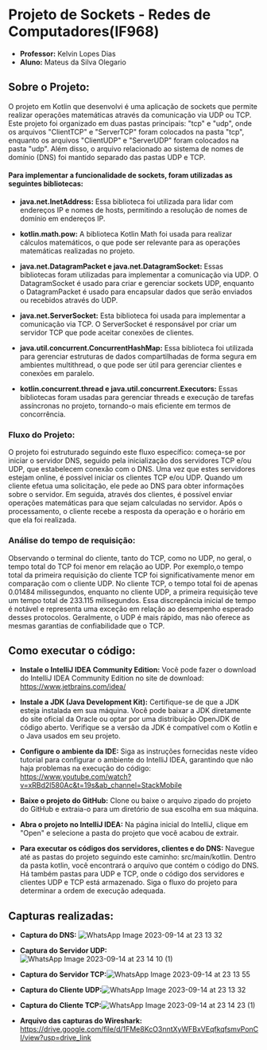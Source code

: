 # Projeto de Sockets - Redes de Computadores(IF968)
- **Professor:** Kelvin Lopes Dias
- **Aluno:** Mateus da Silva Olegario
## Sobre o Projeto:
O projeto em Kotlin que desenvolvi é uma aplicação de sockets que permite realizar operações matemáticas através da comunicação via UDP ou TCP. Este projeto foi organizado em duas pastas principais: "tcp" e "udp", onde os arquivos "ClientTCP" e "ServerTCP" foram colocados na pasta "tcp", enquanto os arquivos "ClientUDP" e "ServerUDP" foram colocados na pasta "udp". Além disso, o arquivo relacionado ao sistema de nomes de domínio (DNS) foi mantido separado das pastas UDP e TCP.
#### Para implementar a funcionalidade de sockets, foram utilizadas as seguintes bibliotecas: 

- **java.net.InetAddress:** Essa biblioteca foi utilizada para lidar com endereços IP e nomes de hosts, permitindo a resolução de nomes de domínio em endereços IP.

 - **kotlin.math.pow:** A biblioteca Kotlin Math foi usada para realizar cálculos matemáticos, o que pode ser relevante para as operações matemáticas realizadas no projeto.

- **java.net.DatagramPacket e java.net.DatagramSocket:** Essas bibliotecas foram utilizadas para implementar a comunicação via UDP. O DatagramSocket é usado para criar e gerenciar sockets UDP, enquanto o DatagramPacket é usado para encapsular dados que serão enviados ou recebidos através do UDP.

- **java.net.ServerSocket:** Esta biblioteca foi usada para implementar a comunicação via TCP. O ServerSocket é responsável por criar um servidor TCP que pode aceitar conexões de clientes.

- **java.util.concurrent.ConcurrentHashMap:** Essa biblioteca foi utilizada para gerenciar estruturas de dados compartilhadas de forma segura em ambientes multithread, o que pode ser útil para gerenciar clientes e conexões em paralelo.

- **kotlin.concurrent.thread e java.util.concurrent.Executors:** Essas bibliotecas foram usadas para gerenciar threads e execução de tarefas assíncronas no projeto, tornando-o mais eficiente em termos de concorrência. 

### Fluxo do Projeto:
O projeto foi estruturado seguindo este fluxo específico: começa-se por iniciar o servidor DNS, seguido pela inicialização dos servidores TCP e/ou UDP, que estabelecem conexão com o DNS. Uma vez que estes servidores estejam online, é possível iniciar os clientes TCP e/ou UDP. Quando um cliente efetua uma solicitação, ele pede ao DNS para obter informações sobre o servidor. Em seguida, através dos clientes, é possível enviar operações matemáticas para que sejam calculadas no servidor. Após o processamento, o cliente recebe a resposta da operação e o horário em que ela foi realizada.

### Análise do tempo de requisição:
Observando o terminal do cliente, tanto do TCP, como no UDP, no geral, o tempo total do TCP foi menor em relação ao UDP. Por exemplo,o tempo total da primeira requisição do cliente TCP foi significativamente menor em comparação com o cliente UDP. No cliente TCP, o tempo total foi de apenas 0.01484 milissegundos, enquanto no cliente UDP, a primeira requisição teve um tempo total de 233.115 milisegundos. Essa discrepância inicial de tempo é notável e representa uma exceção em relação ao desempenho esperado desses protocolos. Geralmente, o UDP é mais rápido, mas não oferece as mesmas garantias de confiabilidade que o TCP.
## Como executar o código:
- **Instale o IntelliJ IDEA Community Edition:** Você pode fazer o download do IntelliJ IDEA Community Edition no site de download: https://www.jetbrains.com/idea/

- **Instale a JDK (Java Development Kit):** Certifique-se de que a JDK esteja instalada em sua máquina. Você pode baixar a JDK diretamente do site oficial da Oracle ou optar por uma distribuição OpenJDK de código aberto. Verifique se a versão da JDK é compatível com o Kotlin e o Java usados em seu projeto.

- **Configure o ambiente da IDE:** Siga as instruções fornecidas neste vídeo tutorial para configurar o ambiente do IntelliJ IDEA, garantindo que não haja problemas na execução do código: https://www.youtube.com/watch?v=xRBd2l580Ac&t=19s&ab_channel=StackMobile

- **Baixe o projeto do GitHub:** Clone ou baixe o arquivo zipado do projeto do GitHub e extraia-o para um diretório de sua escolha em sua máquina.

- **Abra o projeto no IntelliJ IDEA:** Na página inicial do IntelliJ, clique em "Open" e selecione a pasta do projeto que você acabou de extrair.

- **Para executar os códigos dos servidores, clientes e do DNS:**  Navegue até as pastas do projeto seguindo este caminho: src/main/kotlin.
Dentro da pasta kotlin, você encontrará o arquivo que contém o código do DNS.
Há também pastas para UDP e TCP, onde o código dos servidores e clientes UDP e TCP está armazenado.
Siga o fluxo do projeto para determinar a ordem de execução adequada.


## Capturas realizadas:
- **Captura do DNS:** ![WhatsApp Image 2023-09-14 at 23 13 32](https://github.com/Mateus003/Socket/assets/102229622/1adbbd1a-a5ef-4260-8245-88bb37f3be72)




- **Captura do Servidor UDP:** ![WhatsApp Image 2023-09-14 at 23 14 10 (1)](https://github.com/Mateus003/Socket/assets/102229622/8556d471-9da9-47f4-ac80-bc072320097a)


- **Captura do Servidor TCP:**![WhatsApp Image 2023-09-14 at 23 13 55](https://github.com/Mateus003/Socket/assets/102229622/8b7c2149-190b-4679-8bed-ecb6c5f28154)


- **Captura do Cliente UDP:**![WhatsApp Image 2023-09-14 at 23 13 32](https://github.com/Mateus003/Socket/assets/102229622/f5f083b8-08f9-44af-901e-989ef1155716)


- **Captura do Cliente TCP:**![WhatsApp Image 2023-09-14 at 23 14 23 (1)](https://github.com/Mateus003/Socket/assets/102229622/112c8804-f803-4b1c-ac9c-11309c5670fc)

-  **Arquivo das capturas do Wireshark:** 
https://drive.google.com/file/d/1FMe8KcO3nntXyWFBxVEqfkqfsmvPonCI/view?usp=drive_link


